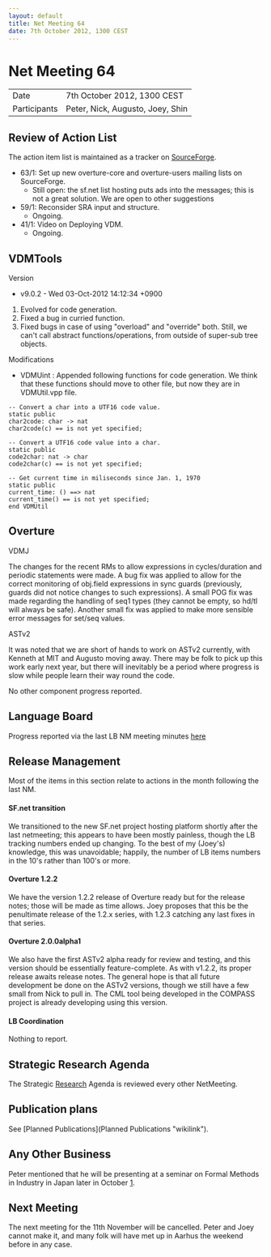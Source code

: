 ```yaml
---
layout: default
title: Net Meeting 64
date: 7th October 2012, 1300 CEST
---
```



# Net Meeting 64

|||
|---|---|
| Date | 7th October 2012, 1300 CEST |
| Participants | Peter, Nick, Augusto, Joey, Shin |

Review of Action List
---------------------

The action item list is maintained as a tracker on
[SourceForge](https://sourceforge.net/tracker/?func=browse&group_id=141350&atid=775371).

-   63/1: Set up new overture-core and overture-users mailing lists on
    SourceForge.
    -   Still open: the sf.net list hosting puts ads into the messages;
        this is not a great solution. We are open to other suggestions
-   59/1: Reconsider SRA input and structure.
    -   Ongoing.
-   41/1: Video on Deploying VDM.
    -   Ongoing.

VDMTools
--------

Version

-   v9.0.2 - Wed 03-Oct-2012 14:12:34 +0900

1.  Evolved for code generation.
2.  Fixed a bug in curried function.
3.  Fixed bugs in case of using "overload" and "override" both. Still,
    we can't call abstract functions/operations, from outside of
    super-sub tree objects.

Modifications

-   VDMUint : Appended following functions for code generation. We think
    that these functions should move to other file, but now they are in
    VDMUtil.vpp file.

`-- Convert a char into a UTF16 code value.`\
`static public`\
`char2code: char -> nat`\
`char2code(c) == is not yet specified;`

`-- Convert a UTF16 code value into a char.`\
`static public`\
`code2char: nat -> char`\
`code2char(c) == is not yet specified;`

`-- Get current time in miliseconds since Jan. 1, 1970`\
`static public`\
`current_time: () ==> nat`\
`current_time() == is not yet specified;`\
`end VDMUtil`

Overture
--------

VDMJ

The changes for the recent RMs to allow expressions in cycles/duration
and periodic statements were made. A bug fix was applied to allow for
the correct monitoring of obj.field expressions in sync guards
(previously, guards did not notice changes to such expressions). A small
POG fix was made regarding the handling of seq1 types (they cannot be
empty, so hd/tl will always be safe). Another small fix was applied to
make more sensible error messages for set/seq values.

ASTv2

It was noted that we are short of hands to work on ASTv2 currently, with
Kenneth at MIT and Augusto moving away. There may be folk to pick up
this work early next year, but there will inevitably be a period where
progress is slow while people learn their way round the code.

No other component progress reported.

Language Board
--------------

Progress reported via the last LB NM meeting minutes
[here](http://wiki.overturetool.org/index.php/Minutes_of_the_LB_NM%2C_9th_September_2012)

Release Management
------------------

Most of the items in this section relate to actions in the month
following the last NM.

#### SF.net transition

We transitioned to the new SF.net project hosting platform shortly after
the last netmeeting; this appears to have been mostly painless, though
the LB tracking numbers ended up changing. To the best of my (Joey's)
knowledge, this was unavoidable; happily, the number of LB items numbers
in the 10's rather than 100's or more.

#### Overture 1.2.2

We have the version 1.2.2 release of Overture ready but for the release
notes; those will be made as time allows. Joey proposes that this be the
penultimate release of the 1.2.x series, with 1.2.3 catching any last
fixes in that series.

#### Overture 2.0.0alpha1

We also have the first ASTv2 alpha ready for review and testing, and
this version should be essentially feature-complete. As with v1.2.2, its
proper release awaits release notes. The general hope is that all future
development be done on the ASTv2 versions, though we still have a few
small from Nick to pull in. The CML tool being developed in the COMPASS
project is already developing using this version.

#### LB Coordination

Nothing to report.

Strategic Research Agenda
-------------------------

The Strategic [Research](Research "wikilink") Agenda is reviewed every
other NetMeeting.

Publication plans
-----------------

See [Planned Publications](Planned Publications "wikilink").

Any Other Business
------------------

Peter mentioned that he will be presenting at a seminar on Formal
Methods in Industry in Japan later in October
[1](http://sec.ipa.go.jp/seminar/2012/20121023.html).

Next Meeting
------------

The next meeting for the 11th November will be cancelled. Peter and Joey
cannot make it, and many folk will have met up in Aarhus the weekend
before in any case.
